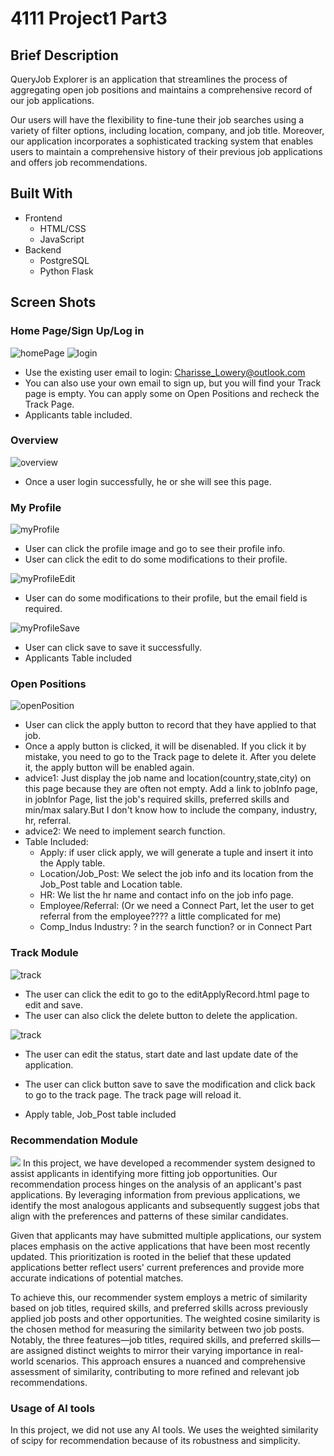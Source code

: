 # 4111 Project1 Part3
## Brief Description
QueryJob Explorer is an application that streamlines the process of aggregating open job positions and maintains a comprehensive record of our job applications.

Our users will have the flexibility to fine-tune their job searches using a variety of filter options, including location, company, and job title. Moreover, our application incorporates a sophisticated tracking system that enables users to maintain a comprehensive
history of their previous job applications and offers job recommendations. 
## Built With
+ Frontend
  - HTML/CSS
  - JavaScript
+ Backend
  - PostgreSQL
  - Python Flask
## Screen Shots

### Home Page/Sign Up/Log in
![homePage](static/homepage.png)
![login](static/loginPage.png)
* Use the existing user email to login: 
Charisse_Lowery@outlook.com
* You can also use your own email to sign up, but you will find your Track page is empty. You can apply some on Open Positions and recheck the Track Page.
* Applicants table included.

### Overview
![overview](static/overviewPage.png)
* Once a user login successfully, he or she will see this page.

### My Profile
![myProfile](static/myProfile.png)
* User can click the profile image and go to see their profile info. 
* User can click the edit to do some modifications to their profile.

![myProfileEdit](static/myProfileEdit.png)
* User can do some modifications to their profile, but the email field is required.

![myProfileSave](static/savemyProfilePage.png)
* User can click save to save it successfully.
* Applicants Table included

### Open Positions

![openPosition](static/openPositionPage.png)
* User can click the apply button to record that they have applied to that job.
* Once a apply button is clicked, it will be disenabled. If you click it by mistake, you need to go to the Track page to delete it. After you delete it, the apply button will be enabled again.
* advice1: Just display the job name and location(country,state,city) on this page because they are often not empty. Add a link to jobInfo page, in jobInfor Page, list the job's required skills, preferred skills and min/max salary.But I don't know how to include the company, industry, hr, referral.
* advice2: We need to implement search function.
* Table Included: 
  - Apply: if user click apply, we will generate a tuple and insert it into the Apply table.
  - Location/Job_Post: We select the job info and its location from the Job_Post table and Location table.
  - HR: We list the hr name and contact info on the job info page.
  - Employee/Referral: (Or we need a Connect Part, let the user to get referral from the employee???? a little complicated for me)
  - Comp_Indus Industry: ? in the search function? or in Connect Part

### Track Module

![track](static/trackPage.png)
* The user can click the edit to go to the editApplyRecord.html page to edit and save. 
* The user can also click the delete button to delete the application.

![track](static/trackEdit.png)
* The user can edit the status, start date and last update date of the application.
* The user can click button save to save the modification and click back to go to the track page. The track page will reload it.

* Apply table, Job_Post table included

### Recommendation Module
![](static/recommendation.jpg)
In this project, we have developed a recommender system designed to assist applicants in identifying more fitting job opportunities. Our recommendation process hinges on the analysis of an applicant's past applications. By leveraging information from previous applications, we identify the most analogous applicants and subsequently suggest jobs that align with the preferences and patterns of these similar candidates.

Given that applicants may have submitted multiple applications, our system places emphasis on the active applications that have been most recently updated. This prioritization is rooted in the belief that these updated applications better reflect users' current preferences and provide more accurate indications of potential matches.

To achieve this, our recommender system employs a metric of similarity based on job titles, required skills, and preferred skills across previously applied job posts and other opportunities. The weighted cosine similarity is the chosen method for measuring the similarity between two job posts. Notably, the three features—job titles, required skills, and preferred skills—are assigned distinct weights to mirror their varying importance in real-world scenarios. This approach ensures a nuanced and comprehensive assessment of similarity, contributing to more refined and relevant job recommendations.

### Usage of AI tools

In this project, we did not use any AI tools. We uses the weighted similarity of scipy for recommendation because of its robustness and simplicity.



